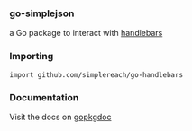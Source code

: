 ### go-simplejson

a Go package to interact with [handlebars](http://handlebarsjs.com/)

### Importing

    import github.com/simplereach/go-handlebars

### Documentation

Visit the docs on [gopkgdoc](http://godoc.org/github.com/simplereach/go-handlebars)
